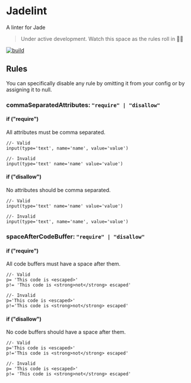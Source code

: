 # Jadelint

A linter for Jade

> Under active development. Watch this space as the rules roll in :rainbow::rabbit:

[![build](https://img.shields.io/travis/benedfit/jadelint.svg)](https://travis-ci.org/benedfit/jadelint)

## Rules

You can specifically disable any rule by omitting it from your config or by assigning it to null.

### commaSeparatedAttributes: `"require" | "disallow"`

#### if ("require")

All attributes must be comma separated.

```jade
//- Valid
input(type='text', name='name', value='value')

//- Invalid
input(type='text' name='name' value='value')
```

#### if ("disallow")

No attributes should be comma separated.

```jade
//- Valid
input(type='text' name='name' value='value')

//- Invalid
input(type='text', name='name', value='value')
```

### spaceAfterCodeBuffer: `"require" | "disallow"`

#### if ("require")

All code buffers must have a space after them.

```jade
//- Valid
p= 'This code is <escaped>'
p!= 'This code is <strong>not</strong> escaped'

//- Invalid
p='This code is <escaped>'
p!='This code is <strong>not</strong> escaped'
```

#### if ("disallow")

No code buffers should have a space after them.

```jade
//- Valid
p='This code is <escaped>'
p!='This code is <strong>not</strong> escaped'

//- Invalid
p= 'This code is <escaped>'
p!= 'This code is <strong>not</strong> escaped'
```
